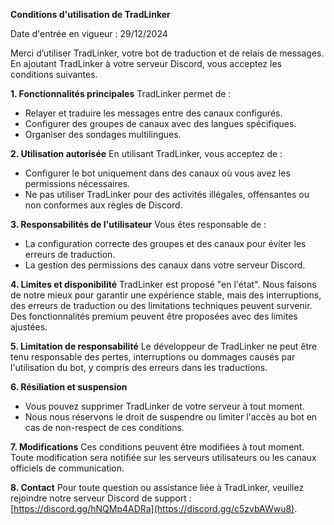 **Conditions d'utilisation de TradLinker**

Date d'entrée en vigueur : 29/12/2024

Merci d’utiliser TradLinker, votre bot de traduction et de relais de messages. En ajoutant TradLinker à votre serveur Discord, vous acceptez les conditions suivantes.

**1. Fonctionnalités principales**
TradLinker permet de :
- Relayer et traduire les messages entre des canaux configurés.
- Configurer des groupes de canaux avec des langues spécifiques.
- Organiser des sondages multilingues.

**2. Utilisation autorisée**
En utilisant TradLinker, vous acceptez de :
- Configurer le bot uniquement dans des canaux où vous avez les permissions nécessaires.
- Ne pas utiliser TradLinker pour des activités illégales, offensantes ou non conformes aux règles de Discord.

**3. Responsabilités de l'utilisateur**
Vous êtes responsable de :
- La configuration correcte des groupes et des canaux pour éviter les erreurs de traduction.
- La gestion des permissions des canaux dans votre serveur Discord.

**4. Limites et disponibilité**
TradLinker est proposé "en l'état". Nous faisons de notre mieux pour garantir une expérience stable, mais des interruptions, des erreurs de traduction ou des limitations techniques peuvent survenir. Des fonctionnalités premium peuvent être proposées avec des limites ajustées.

**5. Limitation de responsabilité**
Le développeur de TradLinker ne peut être tenu responsable des pertes, interruptions ou dommages causés par l'utilisation du bot, y compris des erreurs dans les traductions.

**6. Résiliation et suspension**
- Vous pouvez supprimer TradLinker de votre serveur à tout moment.
- Nous nous réservons le droit de suspendre ou limiter l'accès au bot en cas de non-respect de ces conditions.

**7. Modifications**
Ces conditions peuvent être modifiées à tout moment. Toute modification sera notifiée sur les serveurs utilisateurs ou les canaux officiels de communication.

**8. Contact**
Pour toute question ou assistance liée à TradLinker, veuillez rejoindre notre serveur Discord de support : [https://discord.gg/hNQMp4ADRa](https://discord.gg/c5zvbAWwu8).
